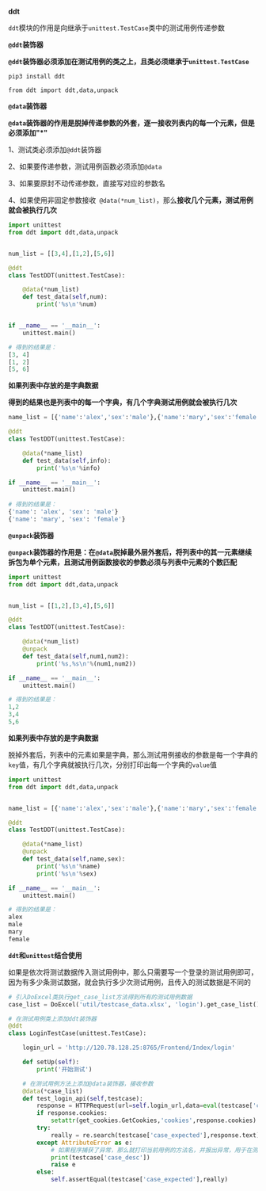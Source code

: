 **ddt**

`ddt`模块的作用是向继承于`unittest.TestCase`类中的测试用例传递参数



**`@ddt`装饰器**

**`@ddt`装饰器必须添加在测试用例的类之上，且类必须继承于`unittest.TestCase`**

`pip3 install ddt`

```
from ddt import ddt,data,unpack
```



**`@data`装饰器**

**`@data`装饰器的作用是脱掉传递参数的外套，逐一接收列表内的每一个元素，但是必须添加"*"**

1、测试类必须添加`@ddt`装饰器

2、如果要传递参数，测试用例函数必须添加`@data`

3、如果要原封不动传递参数，直接写对应的参数名

4、如果使用非固定参数接收` @data(*num_list)`，那么**接收几个元素，测试用例就会被执行几次**

```python
import unittest
from ddt import ddt,data,unpack


num_list = [[3,4],[1,2],[5,6]]

@ddt
class TestDDT(unittest.TestCase):

    @data(*num_list)
    def test_data(self,num):
        print('%s\n'%num)


if __name__ == '__main__':
    unittest.main()

# 得到的结果是：
[3, 4]
[1, 2]
[5, 6]
```



**如果列表中存放的是字典数据**

**得到的结果也是列表中的每一个字典，有几个字典测试用例就会被执行几次**

```python
name_list = [{'name':'alex','sex':'male'},{'name':'mary','sex':'female'}]

@ddt
class TestDDT(unittest.TestCase):

    @data(*name_list)
    def test_data(self,info):
        print('%s\n'%info)

if __name__ == '__main__':
    unittest.main()
    
# 得到的结果是：
{'name': 'alex', 'sex': 'male'}
{'name': 'mary', 'sex': 'female'}
```





**`@unpack`装饰器**

**`@unpack`装饰器的作用是：在`@data`脱掉最外层外套后，将列表中的其一元素继续拆包为单个元素，且测试用例函数接收的参数必须与列表中元素的个数匹配**

```python
import unittest
from ddt import ddt,data,unpack


num_list = [[1,2],[3,4],[5,6]]

@ddt
class TestDDT(unittest.TestCase):

    @data(*num_list)
    @unpack
    def test_data(self,num1,num2):
        print('%s,%s\n'%(num1,num2))

if __name__ == '__main__':
    unittest.main()

# 得到的结果是：
1,2
3,4
5,6
```



**如果列表中存放的是字典数据**

脱掉外套后，列表中的元素如果是字典，那么测试用例接收的参数是每一个字典的`key`值，有几个字典就被执行几次，分别打印出每一个字典的`value`值

```python
import unittest
from ddt import ddt,data,unpack


name_list = [{'name':'alex','sex':'male'},{'name':'mary','sex':'female'}]

@ddt
class TestDDT(unittest.TestCase):

    @data(*name_list)
    @unpack
    def test_data(self,name,sex):
        print('%s\n'%name)
        print('%s\n'%sex)

if __name__ == '__main__':
    unittest.main()

# 得到的结果是：
alex
male
mary
female
```





**`ddt`和`unittest`结合使用**

如果是依次将测试数据传入测试用例中，那么只需要写一个登录的测试用例即可，因为有多少条测试数据，就会执行多少次测试用例，且传入的测试数据是不同的

```python
# 引入DoExcel类执行get_case_list方法得到所有的测试用例数据
case_list = DoExcel('util/testcase_data.xlsx', 'login').get_case_list()

# 在测试用例类上添加ddt装饰器
@ddt
class LoginTestCase(unittest.TestCase):

    login_url = 'http://120.78.128.25:8765/Frontend/Index/login'

    def setUp(self):
        print('开始测试')

    # 在测试用例方法上添加@data装饰器，接收参数
    @data(*case_list)
    def test_login_api(self,testcase):
        response = HTTPRequest(url=self.login_url,data=eval(testcase['case_data'])).request_post()
        if response.cookies:
            setattr(get_cookies.GetCookies,'cookies',response.cookies)
        try:
            really = re.search(testcase['case_expected'],response.text).group()
        except AttributeError as e:
            # 如果程序捕获了异常，那么就打印当前用例的方法名，并报出异常，用于在测试报告中查看输出日志
            print(testcase['case_desc'])
            raise e
        else:
            self.assertEqual(testcase['case_expected'],really)
```

